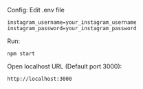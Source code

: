 Config:
Edit .env file

```shell
instagram_username=your_instagram_username
instagram_password=your_instagram_password
```

Run:

```shell
npm start
```

Open localhost URL (Default port 3000):

```shell
http://localhost:3000
```
